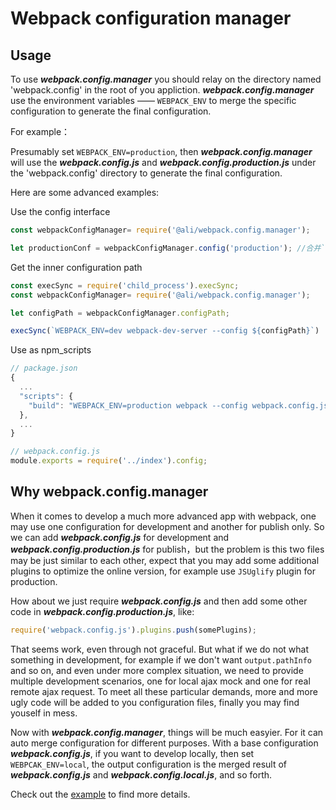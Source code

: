 # Webpack configuration manager

## Usage

To use ***webpack.config.manager*** you should relay on the directory named 'webpack.config' in the root of you appliction. ***webpack.config.manager*** use the environment variables —— `WEBPACK_ENV` to merge the specific configuration to generate the final configuration.

For example：

Presumably set `WEBPACK_ENV=production`, then ***webpack.config.manager*** will use the ***webpack.config.js*** and ***webpack.config.production.js*** under the 'webpack.config' directory to generate the final configuration.

Here are some advanced examples:

Use the config interface

```javascript
const webpackConfigManager= require('@ali/webpack.config.manager');

let productionConf = webpackConfigManager.config('production'); //合并`webpack.config/webpack.config.js`和`webpack.config/webpack.config.production.js`
```

Get the inner configuration path

```javascript
const execSync = require('child_process').execSync;
const webpackConfigManager= require('@ali/webpack.config.manager');

let configPath = webpackConfigManager.configPath;

execSync(`WEBPACK_ENV=dev webpack-dev-server --config ${configPath}`)
```

Use as npm_scripts

```javascript
// package.json
{
  ...
  "scripts": {
    "build": "WEBPACK_ENV=production webpack --config webpack.config.js"
  },
  ...
}

// webpack.config.js
module.exports = require('../index').config;
```

## Why webpack.config.manager

When it comes to develop a much more advanced app with webpack, one may use one configuration for development and another for publish only. So we can add ***webpack.config.js*** for development and ***webpack.config.production.js*** for publish，but the problem is this two files may be just similar to each other, expect that you may add some additional plugins to optimize the online version, for example use `JSUglify` plugin for production.

How about we just require ***webpack.config.js*** and then add some other code in ***webpack.config.production.js***, like:

```javascript
require('webpack.config.js').plugins.push(somePlugins);
```

That seems work, even through not graceful. But what if we do not what something in development, for example if we don't want `output.pathInfo` and so on, and even under more complex situation, we need to provide multiple development scenarios, one for local ajax mock and one for real remote ajax request. To meet all these particular demands, more and more ugly code will be added to you configuration files, finally you may find youself in mess.

Now with ***webpack.config.manager***, things will be much easyier. For it can auto merge configuration for different purposes. With a base configuration ***webpack.config.js***, if you want to develop locally, then set `WEBPCAK_ENV=local`, the output configuration is the merged result of ***webpack.config.js*** and ***webpack.config.local.js***, and so forth.

Check out the [example](https://github.com/chenckang/webpack.config.manager/tree/master/example) to find more details.
